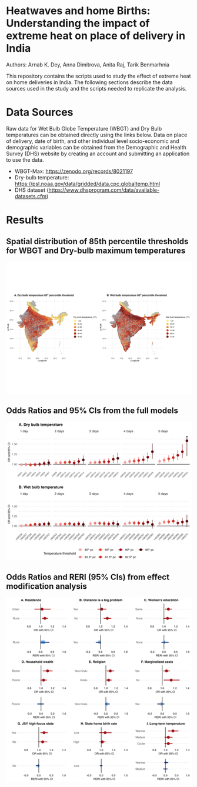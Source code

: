# Heatwaves and home Births: Understanding the impact of extreme heat on place of delivery in India

Authors: Arnab K. Dey, Anna Dimitrova, Anita Raj, Tarik Benmarhnia

This repository contains the scripts used to study the effect of extreme heat on home deliveries in India. The following sections describe the data sources used in the study and the scripts needed to replicate the analysis. 

# Data Sources
Raw data for Wet Bulb Globe Temperature (WBGT) and Dry Bulb temperatures can be obtained directly using the links below. Data on place of delivery, date of birth, and other individual level socio-economic and demographic variables can be obtained from the Demographic and Health Survey (DHS) website by creating an account and submitting an application to use the data.

* WBGT-Max: https://zenodo.org/records/8021197
* Dry-bulb temperature: https://psl.noaa.gov/data/gridded/data.cpc.globaltemp.html
* DHS dataset (https://www.dhsprogram.com/data/available-datasets.cfm)

# Results

## Spatial distribution of 85th percentile thresholds for WBGT and Dry-bulb maximum temperatures
![Spatial distribution of percentile thresholds across DHS clusters in India](02_outputs/plot_maps_heatwave_distribution.png)

## Odds Ratios and 95% CIs from the full models 
![Full model results for multiple heatwave definitions](02_outputs/plot_full_models.png)

## Odds Ratios and RERI (95% CIs) from effect modification analysis 
![Effect modification analysis (WBGT_max >= 85th percentile for 4 or more days)](02_outputs/Plot_EM_wbgt.png)
